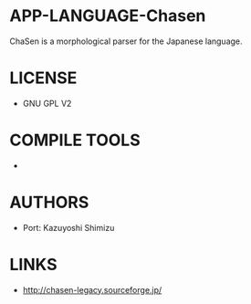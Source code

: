 APP-LANGUAGE-Chasen
===================

ChaSen is a morphological parser for the Japanese language.

LICENSE
===============
* GNU GPL V2

COMPILE TOOLS
===============
* 
 
AUTHORS
===============
* Port: Kazuyoshi Shimizu

LINKS
===============
* http://chasen-legacy.sourceforge.jp/
